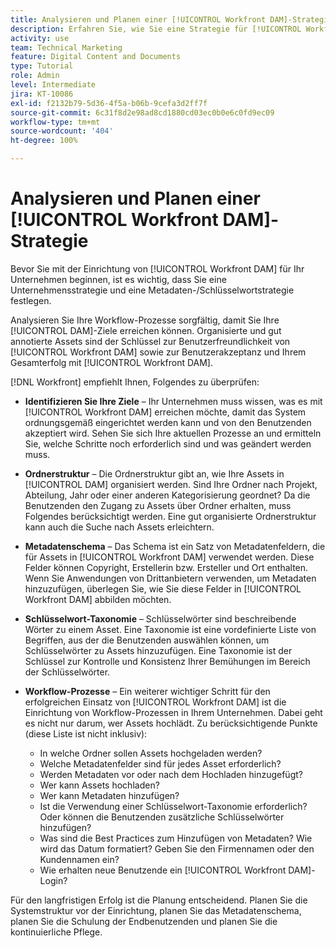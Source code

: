 ```yaml
---
title: Analysieren und Planen einer [!UICONTROL Workfront DAM]-Strategie
description: Erfahren Sie, wie Sie eine Strategie für [!UICONTROL Workfront DAM] analysieren und planen können.
activity: use
team: Technical Marketing
feature: Digital Content and Documents
type: Tutorial
role: Admin
level: Intermediate
jira: KT-10086
exl-id: f2132b79-5d36-4f5a-b06b-9cefa3d2ff7f
source-git-commit: 6c31f8d2e98ad8cd1880cd03ec0b0e6c0fd9ec09
workflow-type: tm+mt
source-wordcount: '404'
ht-degree: 100%

---
```


# Analysieren und Planen einer [!UICONTROL Workfront DAM]-Strategie

Bevor Sie mit der Einrichtung von [!UICONTROL Workfront DAM] für Ihr Unternehmen beginnen, ist es wichtig, dass Sie eine Unternehmensstrategie und eine Metadaten-/Schlüsselwortstrategie festlegen.

Analysieren Sie Ihre Workflow-Prozesse sorgfältig, damit Sie Ihre [!UICONTROL DAM]-Ziele erreichen können. Organisierte und gut annotierte Assets sind der Schlüssel zur Benutzerfreundlichkeit von [!UICONTROL Workfront DAM] sowie zur Benutzerakzeptanz und Ihrem Gesamterfolg mit [!UICONTROL Workfront DAM].

[!DNL Workfront] empfiehlt Ihnen, Folgendes zu überprüfen:

* **Identifizieren Sie Ihre Ziele** – Ihr Unternehmen muss wissen, was es mit [!UICONTROL Workfront DAM] erreichen möchte, damit das System ordnungsgemäß eingerichtet werden kann und von den Benutzenden akzeptiert wird. Sehen Sie sich Ihre aktuellen Prozesse an und ermitteln Sie, welche Schritte noch erforderlich sind und was geändert werden muss.
* **Ordnerstruktur** – Die Ordnerstruktur gibt an, wie Ihre Assets in [!UICONTROL DAM] organisiert werden. Sind Ihre Ordner nach Projekt, Abteilung, Jahr oder einer anderen Kategorisierung geordnet? Da die Benutzenden den Zugang zu Assets über Ordner erhalten, muss Folgendes berücksichtigt werden. Eine gut organisierte Ordnerstruktur kann auch die Suche nach Assets erleichtern.
* **Metadatenschema** – Das Schema ist ein Satz von Metadatenfeldern, die für Assets in [!UICONTROL Workfront DAM] verwendet werden. Diese Felder können Copyright, Erstellerin bzw. Ersteller und Ort enthalten. Wenn Sie Anwendungen von Drittanbietern verwenden, um Metadaten hinzuzufügen, überlegen Sie, wie Sie diese Felder in [!UICONTROL Workfront DAM] abbilden möchten.
* **Schlüsselwort-Taxonomie** – Schlüsselwörter sind beschreibende Wörter zu einem Asset. Eine Taxonomie ist eine vordefinierte Liste von Begriffen, aus der die Benutzenden auswählen können, um Schlüsselwörter zu Assets hinzuzufügen. Eine Taxonomie ist der Schlüssel zur Kontrolle und Konsistenz Ihrer Bemühungen im Bereich der Schlüsselwörter.
* **Workflow-Prozesse** – Ein weiterer wichtiger Schritt für den erfolgreichen Einsatz von [!UICONTROL Workfront DAM] ist die Einrichtung von Workflow-Prozessen in Ihrem Unternehmen. Dabei geht es nicht nur darum, wer Assets hochlädt. Zu berücksichtigende Punkte (diese Liste ist nicht inklusiv):

   * In welche Ordner sollen Assets hochgeladen werden?
   * Welche Metadatenfelder sind für jedes Asset erforderlich?
   * Werden Metadaten vor oder nach dem Hochladen hinzugefügt?
   * Wer kann Assets hochladen?
   * Wer kann Metadaten hinzufügen?
   * Ist die Verwendung einer Schlüsselwort-Taxonomie erforderlich? Oder können die Benutzenden zusätzliche Schlüsselwörter hinzufügen?
   * Was sind die Best Practices zum Hinzufügen von Metadaten? Wie wird das Datum formatiert? Geben Sie den Firmennamen oder den Kundennamen ein?
   * Wie erhalten neue Benutzende ein [!UICONTROL Workfront DAM]-Login?

Für den langfristigen Erfolg ist die Planung entscheidend. Planen Sie die Systemstruktur vor der Einrichtung, planen Sie das Metadatenschema, planen Sie die Schulung der Endbenutzenden und planen Sie die kontinuierliche Pflege.
